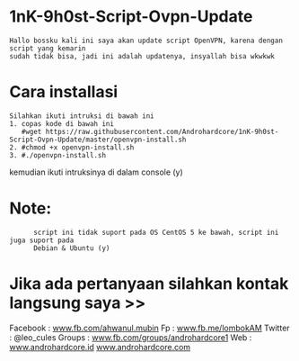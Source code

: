 # 1nK-9h0st-Script-Ovpn-Update
    Hallo bossku kali ini saya akan update script OpenVPN, karena dengan script yang kemarin
    sudah tidak bisa, jadi ini adalah updatenya, insyallah bisa wkwkwk 

# Cara installasi
    Silahkan ikuti intruksi di bawah ini
    1. copas kode di bawah ini 
       #wget https://raw.githubusercontent.com/Androhardcore/1nK-9h0st-Script-Ovpn-Update/master/openvpn-install.sh     
    2. #chmod +x openvpn-install.sh
    3. #./openvpn-install.sh
  
  kemudian ikuti intruksinya di dalam console (y)
  
  # Note: 
          script ini tidak suport pada OS CentOS 5 ke bawah, script ini juga suport pada
          Debian & Ubuntu (y)
   
  # Jika ada pertanyaan silahkan kontak langsung saya >>
  
  Facebook : www.fb.com/ahwanul.mubin
  Fp       : www.fb.me/lombokAM
  Twitter  : @leo_cules
  Groups   : www.fb.com/groups/androhardcore1
  Web      : www.androhardcore.id
             www.androhardcore.com
